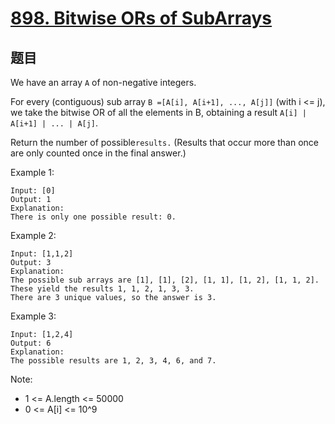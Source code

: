 # [898. Bitwise ORs of SubArrays](https://leetcode.com/problems/bitwise-ors-of-subarrays/)

## 题目

We have an array `A` of non-negative integers.

For every (contiguous) sub array `B =[A[i], A[i+1], ..., A[j]]` (with i <= j), we take the bitwise OR of all the elements in B, obtaining a result `A[i] | A[i+1] | ... | A[j]`.

Return the number of possible`results.` (Results that occur more than once are only counted once in the final answer.)

Example 1:

```text
Input: [0]
Output: 1
Explanation:
There is only one possible result: 0.
```

Example 2:

```text
Input: [1,1,2]
Output: 3
Explanation:
The possible sub arrays are [1], [1], [2], [1, 1], [1, 2], [1, 1, 2].
These yield the results 1, 1, 2, 1, 3, 3.
There are 3 unique values, so the answer is 3.
```

Example 3:

```text
Input: [1,2,4]
Output: 6
Explanation:
The possible results are 1, 2, 3, 4, 6, and 7.
```

Note:

- 1 <= A.length <= 50000
- 0 <= A[i] <= 10^9
